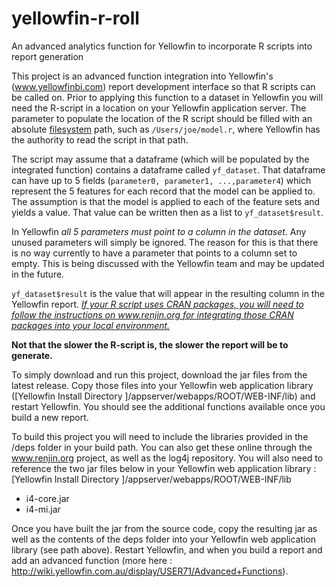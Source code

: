 # yellowfin-r-roll
An advanced analytics function for Yellowfin to incorporate R scripts into report generation

This project is an advanced function integration into Yellowfin's (www.yellowfinbi.com) report development interface so that R scripts can be called on.  Prior to applying this function to a dataset in Yellowfin you will need the R-script in a location on your Yellowfin application server.  The parameter to populate the location of the R script should be filled with an absolute <u>filesystem</u> path, such as <code>/Users/joe/model.r</code>, where Yellowfin has the authority to read the script in that path. 

The script may assume that a dataframe (which will be populated by the integrated function) contains a dataframe called <code>yf_dataset</code>.  That dataframe can have up to 5 fields (<code>parameter0, parameter1, ...,parameter4</code>) which represent the 5 features for each record that the model can be applied to.  The assumption is that the model is applied to each of the feature sets and yields a value.  That value can be written then as a list to <code>yf_dataset$result</code>. 

In Yellowfin <i>all 5 parameters must point to a column in the dataset</i>.  Any unused parameters will simply be ignored. The reason for this is that there is no way currently to have a parameter that points to a column set to empty. This is being discussed with the Yellowfin team and may be updated in the future.

<code>yf_dataset$result</code> is the value that will appear in the resulting column in the Yellowfin report.   <u><i>If your R script uses CRAN packages, you will need to follow the instructions on www.renjin.org for integrating those CRAN packages into your local environment.</i></u>

<b>Not that the slower the R-script is, the slower the report will be to generate. </b>

To simply download and run this project, download the jar files from the latest release.   Copy those files into your Yellowfin web application library ([Yellowfin Install Directory ]/appserver/webapps/ROOT/WEB-INF/lib) and restart Yellowfin.  You should see the additional functions available once you build a new report.

To build this project you will need to include the libraries provided in the /deps folder in your build path.  You can also get these online through the www.renjin.org project, as well as the log4j repository. 
You will also need to reference the two jar files below in your Yellowfin web application library : 
[Yellowfin Install Directory ]/appserver/webapps/ROOT/WEB-INF/lib
   - i4-core.jar
   - i4-mi.jar

Once you have built the jar from the source code, copy the resulting jar as well as the contents of the deps folder into your Yellowfin web application library (see path above).   Restart Yellowfin, and when you build a report and add an advanced function (more here : http://wiki.yellowfin.com.au/display/USER71/Advanced+Functions).

